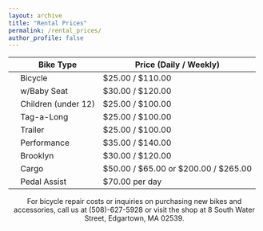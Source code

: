 ```yaml
---
layout: archive
title: "Rental Prices"
permalink: /rental_prices/
author_profile: false
---
```


<table>
  <thead>
    <tr>
      <th></th>
      <th>Bike Type</th>
      <th>Price (Daily / Weekly)</th>
    </tr>
  </thead>
  <tbody>
    <tr>
      <td></td>
      <td>Bicycle</td>
      <td>&dollar;25.00 / &dollar;110.00</td>
    </tr>
    <tr>
      <td></td>
      <td>w/Baby Seat</td>
      <td>&dollar;30.00 / &dollar;120.00</td>
    </tr>
    <tr>
      <td></td>
      <td>Children (under 12)</td>
      <td>&dollar;25.00 / &dollar;100.00</td>
    </tr>
    <tr>
      <td></td>
      <td>Tag-a-Long</td>
      <td>&dollar;25.00 / &dollar;100.00</td>
    </tr>
    <tr>
      <td></td>
      <td>Trailer</td>
      <td>&dollar;25.00 / &dollar;100.00</td>
    </tr>
    <tr>
      <td></td>
      <td>Performance</td>
      <td>&dollar;35.00 / &dollar;140.00</td>
    </tr>
    <tr>
      <td></td>
      <td>Brooklyn</td>
      <td>&dollar;30.00 / &dollar;120.00</td>
    </tr>
    <tr>
      <td></td>
      <td>Cargo</td>
      <td>&dollar;50.00 / &dollar;65.00 or &dollar;200.00 / &dollar;265.00</td>
    </tr>
    <tr>
      <td></td>
      <td>Pedal Assist</td>
      <td>&dollar;70.00 per day</td>
    </tr>
  </tbody>
</table>

<p align="center">For bicycle repair costs or inquiries on purchasing new bikes and accessories, call us at (508)-627-5928 or visit the shop at 8 South Water Street, Edgartown, MA 02539.</p>
